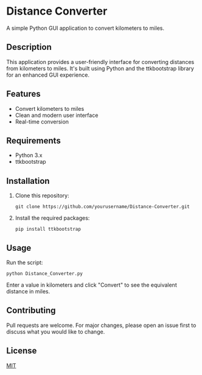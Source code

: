 # Distance Converter

   A simple Python GUI application to convert kilometers to miles.

   ## Description

   This application provides a user-friendly interface for converting distances from kilometers to miles. It's built using Python and the ttkbootstrap library for an enhanced GUI experience.

   ## Features

   - Convert kilometers to miles
   - Clean and modern user interface
   - Real-time conversion

   ## Requirements

   - Python 3.x
   - ttkbootstrap

   ## Installation

   1. Clone this repository:
      ```
      git clone https://github.com/yourusername/Distance-Converter.git
      ```
   2. Install the required packages:
      ```
      pip install ttkbootstrap
      ```

   ## Usage

   Run the script:
   ```
   python Distance_Converter.py
   ```

   Enter a value in kilometers and click "Convert" to see the equivalent distance in miles.

   ## Contributing

   Pull requests are welcome. For major changes, please open an issue first to discuss what you would like to change.

   ## License

   [MIT](https://choosealicense.com/licenses/mit/)
   
